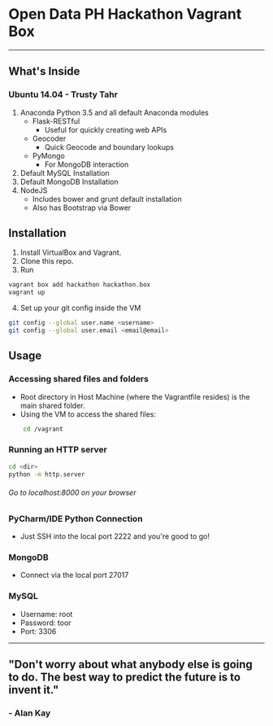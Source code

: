 # Open Data PH Hackathon Vagrant Box
- - -
## What's Inside
### Ubuntu 14.04 - Trusty Tahr
1. Anaconda Python 3.5 and all default Anaconda modules
    - Flask-RESTful
        - Useful for quickly creating web APIs
    - Geocoder
        - Quick Geocode and boundary lookups
    - PyMongo
        - For MongoDB interaction
2. Default MySQL Installation
3. Default MongoDB Installation
4. NodeJS
    - Includes bower and grunt default installation
    - Also has Bootstrap via Bower

## Installation
1. Install VirtualBox and Vagrant.
2. Clone this repo.
3. Run
```sh
vagrant box add hackathon hackathon.box
vagrant up
```
4. Set up your git config inside the VM
```sh
git config --global user.name <username>
git config --global user.email <email@email>
```

## Usage
### Accessing shared files and folders
- Root directory in Host Machine (where the Vagrantfile resides) is the main shared folder.
- Using the VM to access the shared files:
```sh
    cd /vagrant
```

### Running an HTTP server
```sh
cd <dir>
python -m http.server
```
###### Go to localhost:8000 on your browser

### PyCharm/IDE Python Connection
- Just SSH into the local port 2222 and you're good to go!

### MongoDB
- Connect via the local port 27017

### MySQL
- Username: root
- Password: toor
- Port: 3306

- - -
## 	"Don't worry about what anybody else is going to do. The best way to predict the future is to invent it."
### - Alan Kay
